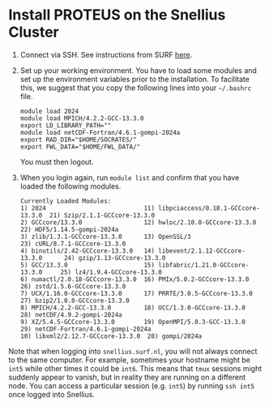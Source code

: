 # Install PROTEUS on the Snellius Cluster

1. Connect via SSH. See instructions from SURF [here](https://servicedesk.surf.nl/wiki/display/WIKI/SSH+public-key+authentication).

2. Set up your working environment. You have to load some modules and set up the environment variables prior to the installation. To facilitate this, we suggest that you copy the following lines into your `~/.bashrc` file.

    ```console
    module load 2024
    module load MPICH/4.2.2-GCC-13.3.0
    export LD_LIBRARY_PATH=""
    module load netCDF-Fortran/4.6.1-gompi-2024a
    export RAD_DIR="$HOME/SOCRATES/"
    export FWL_DATA="$HOME/FWL_DATA/"
    ```
    You must then logout.

3. When you login again, run `module list` and confirm that you have loaded the following modules.

    ```
    Currently Loaded Modules:
    1) 2024                           11) libpciaccess/0.18.1-GCCcore-13.3.0  21) Szip/2.1.1-GCCcore-13.3.0
    2) GCCcore/13.3.0                 12) hwloc/2.10.0-GCCcore-13.3.0         22) HDF5/1.14.5-gompi-2024a
    3) zlib/1.3.1-GCCcore-13.3.0      13) OpenSSL/3                           23) cURL/8.7.1-GCCcore-13.3.0
    4) binutils/2.42-GCCcore-13.3.0   14) libevent/2.1.12-GCCcore-13.3.0      24) gzip/1.13-GCCcore-13.3.0
    5) GCC/13.3.0                     15) libfabric/1.21.0-GCCcore-13.3.0     25) lz4/1.9.4-GCCcore-13.3.0
    6) numactl/2.0.18-GCCcore-13.3.0  16) PMIx/5.0.2-GCCcore-13.3.0           26) zstd/1.5.6-GCCcore-13.3.0
    7) UCX/1.16.0-GCCcore-13.3.0      17) PRRTE/3.0.5-GCCcore-13.3.0          27) bzip2/1.0.8-GCCcore-13.3.0
    8) MPICH/4.2.2-GCC-13.3.0         18) UCC/1.3.0-GCCcore-13.3.0            28) netCDF/4.9.2-gompi-2024a
    9) XZ/5.4.5-GCCcore-13.3.0        19) OpenMPI/5.0.3-GCC-13.3.0            29) netCDF-Fortran/4.6.1-gompi-2024a
    10) libxml2/2.12.7-GCCcore-13.3.0  20) gompi/2024a
    ```

Note that when logging into `snellius.surf.nl`, you will not always connect to the same computer. For example,
sometimes your hostname might be `int5` while other times it could be `int6`. This means that `tmux` sessions
might suddenly appear to vanish, but in reality they are running on a different node. You can access a particular
session (e.g. `int5`) by running `ssh int5` once logged into Snellius.
